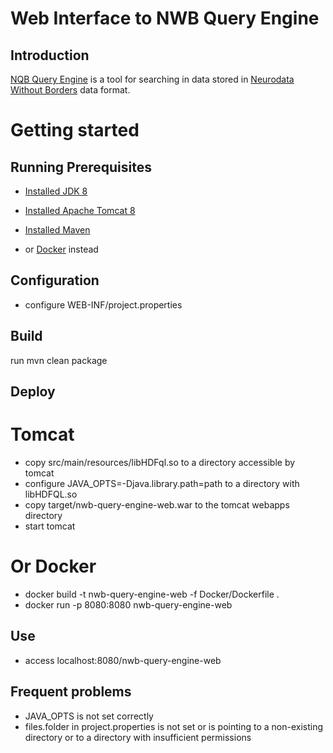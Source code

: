 Web Interface to NWB Query Engine 
==

Introduction
--

[NQB Query Engine](https://github.com/jezekp/NwbQueryEngine) is a tool for searching in data stored in [Neurodata Without Borders](http://www.nwb.org/) data format.
 
Getting started
==

Running Prerequisites
--

* [Installed JDK 8](http://www.oracle.com/technetwork/java/javase/downloads/jdk8-downloads-2133151.html)
* [Installed Apache Tomcat 8](https://tomcat.apache.org/download-80.cgi)
* [Installed Maven](https://maven.apache.org/download.cgi)

* or [Docker](https://www.docker.com/) instead


Configuration
--

* configure WEB-INF/project.properties
  

Build
--

run mvn clean package

Deploy
--

Tomcat
==
* copy src/main/resources/libHDFql.so to a directory accessible by tomcat
* configure JAVA_OPTS=-Djava.library.path=path to a directory with libHDFQL.so
* copy target/nwb-query-engine-web.war to the tomcat webapps directory
* start tomcat

Or Docker
==

* docker build -t nwb-query-engine-web -f Docker/Dockerfile .
* docker run -p 8080:8080 nwb-query-engine-web


Use
--
* access localhost:8080/nwb-query-engine-web



Frequent problems
--

* JAVA_OPTS is not set correctly
* files.folder in project.properties is not set or is pointing to a non-existing directory or to a directory with insufficient permissions

